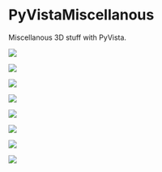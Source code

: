 # PyVistaMiscellanous

Miscellanous 3D stuff with PyVista.

![](https://github.com/stla/PyPlaneGeometry/raw/main/PyVistaMiscellanous/AstroidalTwistedCyclide.png)

![](https://github.com/stla/PyPlaneGeometry/raw/main/PyVistaMiscellanous/AstroidalTwistedTorus.png)

![](https://github.com/stla/PyPlaneGeometry/raw/main/PyVistaMiscellanous/Duoprism_3-30.gif)

![](https://github.com/stla/PyPlaneGeometry/raw/main/PyVistaMiscellanous/Duoprism_30-30.gif)

![](https://github.com/stla/PyPlaneGeometry/raw/main/PyVistaMiscellanous/HopfToriSteinerOrbit.gif)

![](https://github.com/stla/PyPlaneGeometry/raw/main/PyVistaMiscellanous/HopfTorusGreatCircle.gif)

![](https://github.com/stla/PyPlaneGeometry/raw/main/PyVistaMiscellanous/HyperboloidOneSheet.gif)

![](https://github.com/stla/PyPlaneGeometry/raw/main/PyVistaMiscellanous/ToroidalHelix.gif)
